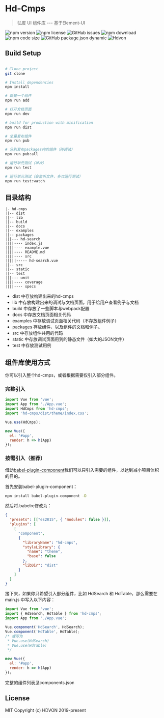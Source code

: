 # Hd-Cmps

> 弘度 UI 组件库 --- 基于Element-UI

![npm version](https://img.shields.io/npm/v/hd-cmps)
![npm license](https://img.shields.io/npm/l/hd-cmps)
![GitHub issues](https://img.shields.io/github/issues-raw/HdvonFrontEnd/hd-cmps)
![npm download](https://img.shields.io/npm/dt/hd-cmps)
![npm code size](https://img.shields.io/github/languages/code-size/HdvonFrontEnd/hd-cmps)
![GitHub package.json dynamic](https://img.shields.io/github/package-json/keywords/HdvonFrontEnd/hd-cmps)
![Hdvon](https://img.shields.io/badge/hdvon-%E5%BC%98%E5%BA%A6%E7%A7%91%E6%8A%80%E2%9D%A4-orange)

## Build Setup

``` bash

# Clone project
git clone 

# Install dependencies
npm install

# 新建一个组件
npm run add

# 打开文档页面
npm run dev

# build for production with minification
npm run dist

# 全量发布组件
npm run pub

# 分别发布packages内的组件（待调试）
npm run pub:all

# 运行单元测试（单次）
npm run test

# 运行单元测试（会监听文件，多次运行测试）
npm run test:watch

```

## 目录结构

```$xslt
|- hd-cmps
||-- dist
||-- lib
||-- build
||-- docs
||-- examples
||-- packages
|||--- hd-search
||||---- index.js
||||---- example.vue
||||---- README.md
||||---- src
|||||----- hd-search.vue
||-- src
||-- static
||-- test
|||--- unit
||||---- coverage
||||---- specs
```
- dist 中存放构建出来的hd-cmps
- lib 中存放构建出来的调试与文档页面，用于给用户查看例子与文档
- build 中存放了一些脚本与webpack配置
- docs 中存放文档页面相关代码
- examples 中存放调试页面相关代码（不存放组件例子）
- packages 存放组件，以及组件的文档和例子。
- src 中存放组件共用的代码
- static 中存放调试页面用到的静态文件（如大的JSON文件）
- test 中存放测试用例

## 组件库使用方式

你可以引入整个hd-cmps，或者根据需要仅引入部分组件。

### 完整引入

```js
import Vue from 'vue';
import App from './App.vue';
import HdCmps from 'hd-cmps';
import 'hd-cmps/dist/theme/index.css';

Vue.use(HdCmps);

new Vue({
  el: '#app',
  render: h => h(App)
});
```

### 按需引入（推荐）

借助[babel-plugin-component](https://www.npmjs.com/package/babel-plugin-component)我们可以只引入需要的组件，以达到减小项目体积的目的。

首先安装babel-plugin-component：

```bash
npm install babel-plugin-component -D
```

然后将.babelrc修改为：
```json
{
  "presets": [["es2015", { "modules": false }]],
  "plugins": [
    [
      "component",
      {
        "libraryName": "hd-cmps",
        "styleLibrary": {
          "name": "theme",
          "base": false
        },
        "libDir": "dist"
      }
    ]
  ]
}
```

接下来，如果你只希望引入部分组件，比如 HdSearch 和 HdTable，那么需要在 main.js 中写入以下内容：

```js
import Vue from 'vue';
import { HdSearch, HdTable } from 'hd-cmps';
import App from './App.vue';

Vue.component('HdSearch', HdSearch);
Vue.component('HdTable', HdTable);
/* 或写为
 * Vue.use(HdSearch)
 * Vue.use(HdTable)
 */

new Vue({
  el: '#app',
  render: h => h(App)
});

```

完整的组件列表见components.json

## License

MIT
Copyright (c) HDVON 2019-present 

